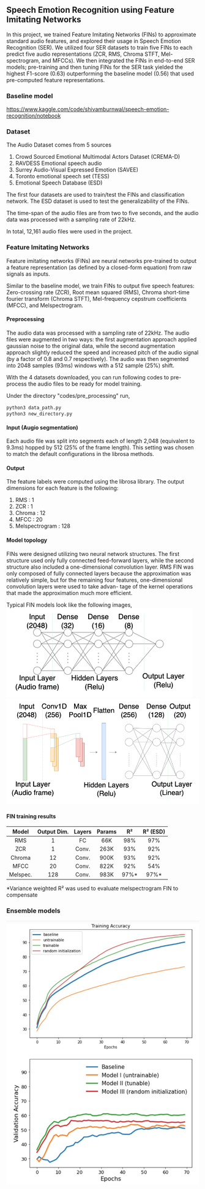## Speech Emotion Recognition using Feature Imitating Networks
In this project, we trained Feature Imitating Networks (FINs) to approximate standard audio features, and explored their usage in Speech Emotion Recognition (SER). We utilized four SER datasets to train five FINs to each predict five audio representations (ZCR, RMS, Chroma STFT, Mel-spectrogram, and MFCCs). We then integrated the FINs in end-to-end SER models; pre-training and then tuning FINs for the SER task yielded the highest F1-score (0.63) outperforming the baseline model (0.56) that used pre-computed feature representations.

### Baseline model
https://www.kaggle.com/code/shivamburnwal/speech-emotion-recognition/notebook

### Dataset
The Audio Dataset comes from 5 sources
1. Crowd Sourced Emotional Multimodal Actors Dataset (CREMA-D)
2. RAVDESS Emotional speech audio
3. Surrey Audio-Visual Expressed Emotion (SAVEE)
4. Toronto emotional speech set (TESS)
5. Emotional Speech Database (ESD)

The first four datasets are used to train/test the FINs and classification network. The ESD dataset is used to test the generalizability of the FINs.

The time-span of the audio files are from two to five seconds, and the audio data was processed with a sampling rate of 22kHz. 

In total, 12,161 audio files were used in the project.

### Feature Imitating Networks
Feature imitating networks (FINs) are neural networks pre-trained to output a feature representation (as defined by a closed-form equation) from raw signals as inputs.

Similar to the baseline model, we train FINs to output five speech features: Zero-crossing rate (ZCR), Root mean squared (RMS), Chroma short-time fourier transform (Chroma STFT), Mel-frequency cepstrum coefficients (MFCC), and Melspectrogram.

#### Preprocessing
The audio data was processed with a sampling rate of 22kHz. The audio files were augmented in two ways: the first augmentation approach applied gaussian noise to the original data, while the second augmentation approach slightly reduced the speed and increased pitch of the audio signal (by a factor of 0.8 and 0.7 respectively). The audio was then segmented into 2048 samples (93ms) windows with a 512 sample (25\%) shift.

With the 4 datasets downloaded, you can run following codes to pre-process the audio files to be ready for model training.

Under the directory "codes/pre_processing" run,
```
python3 data_path.py
python3 new_directory.py
```

#### Input (Augio segmentation)
Each audio file was split into segments each of length 2,048 (equivalent to 9.3ms) hopped by 512 (25% of the frame length). This setting was chosen to match the default configurations in the librosa methods. 

#### Output
The feature labels were computed using the librosa library.
The output dimensions for each feature is the following:
1. RMS : 1
2. ZCR : 1
3. Chroma : 12
4. MFCC : 20
5. Melspectrogram : 128


#### Model topology
FINs were designed utilizing two neural network structures. The first structure used only fully connected feed-forward layers, while the second structure also included a one-dimensional convolution layer. RMS FIN was only composed of fully connected layers because the approximation was relatively simple, but for the remaining four features, one-dimensional convolution layers were used to take advan- tage of the kernel operations that made the approximation much more efficient.

Typical FIN models look like the following images,
![RMS_FIN](/codes/FIN_final_codes/rms/rms_structure.png)
![RMS_FIN](/codes/FIN_final_codes/mfcc/mfcc_structure.png)

#### FIN training results

|   Model  | Output Dim. | Layers | Params |  R²  | R² (ESD) |
|:--------:|:-----------:|:------:|:------:|:----:|:-------------:|
|    RMS   |      1      |   FC   |   66K  |  98% |      97%      |
|    ZCR   |      1      |  Conv. |  263K  |  93% |      92%      |
|  Chroma  |      12     |  Conv. |  900K  |  93% |      92%      |
|   MFCC   |      20     |  Conv. |  822K  |  92% |      54%      |
| Melspec. |     128     |  Conv. |  983K  | 97%* |      97%*     |


*Variance weighted R² was used to evaluate melspectrogram FIN to compensate 

### Ensemble models
![learning_curves](/speech_emotion_recognition_using_feature_imitating_networks/SER/learning_curves.jpg)
